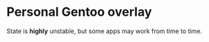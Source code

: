 Personal Gentoo overlay
=======================

State is **highly** unstable, but some apps may work from time to time.
